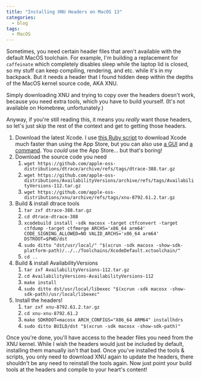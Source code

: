 ```yaml
---
title: "Installing XNU Headers on MacOS 13"
categories:
  - blog
tags:
  - MacOS
---
```


Sometimes, you need certain header files that aren't available with the default MacOS toolchain. For example, I'm building a replacement for `caffeinate` which completely disables sleep while the laptop lid is closed, so my stuff can keep compiling, rendering, and etc. while it's in my backpack. But it needs a header that I found hidden deep within the depths of the MacOS kernel source code, AKA XNU.

Simply downloading XNU and trying to copy over the headers doesn't work, because you need extra tools, which you have to build yourself. (It's not available on Homebrew, unfortunately.)

Anyway, if you're still reading this, it means you *really* want those headers, so let's just skip the rest of the context and get to getting those headers.

1. Download the latest Xcode. I use [this Ruby script](https://gist.github.com/iandundas/fabe07455e5216442a421922361f698c?permalink_comment_id=3721309#gistcomment-3721309) to download Xcode much faster than using the App Store, but you can also use [a GUI](https://github.com/vineetchoudhary/Downloader-for-Apple-Developers/) and [a command](https://github.com/RobotsAndPencils/xcodes). You *could* use the App Store... but that's boring!
2. Download the source code you need
    1. `wget https://github.com/apple-oss-distributions/dtrace/archive/refs/tags/dtrace-388.tar.gz`
    2. `wget https://github.com/apple-oss-distributions/AvailabilityVersions/archive/refs/tags/AvailabilityVersions-112.tar.gz`
    3. `wget https://github.com/apple-oss-distributions/xnu/archive/refs/tags/xnu-8792.61.2.tar.gz`
3. Build & install dtrace tools
    1. `tar zxf dtrace-388.tar.gz`
    2. `cd dtrace-dtrace-388`
    3. `xcodebuild install -sdk macosx -target ctfconvert -target ctfdump -target ctfmerge ARCHS='x86_64 arm64' CODE_SIGNING_ALLOWED=NO VALID_ARCHS='x86_64 arm64' DSTROOT=$PWD/dst`
    4. `sudo ditto "dst/usr/local/" "$(xcrun -sdk macosx -show-sdk-platform-path)/../../Toolchains/XcodeDefault.xctoolchain/"`
    5. `cd ..`
4. Build & install AvailabilityVersions
    1. `tar zxf AvailabilityVersions-112.tar.gz`
    2. `cd AvailabilityVersions-AvailabilityVersions-112`
    3. `make install`
    4. `sudo ditto dst/usr/local/libexec "$(xcrun -sdk macosx -show-sdk-path)/usr/local/libexec"`
5. Install the headers!
    1. `tar zxf xnu-8792.61.2.tar.gz`
    2. `cd xnu-xnu-8792.61.2`
    3. `make SDKROOT=macosx ARCH_CONFIGS="X86_64 ARM64" installhdrs`
    4. `sudo ditto BUILD/dst "$(xcrun -sdk macosx -show-sdk-path)"`

Once you're done, you'll have access to the header files you need from the XNU kernel. While I wish the headers would just be included by default, installing them manually isn't that bad. Once you've installed the tools & scripts, you only need to download XNU again to update the headers, there shouldn't be any need to reinstall the tools again. Now just point your build tools at the headers and compile to your heart's content!
